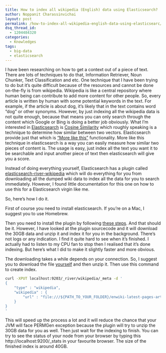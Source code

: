 ```yaml
---
title: How to index all wikipedia (English) data using Elasticsearch?
author: Noppanit Charassinvichai
layout: post
permalink: /how-to-index-all-wikipedia-english-data-using-elasticsearc/
dsq_thread_id:
  - 1204484320
categories:
  - Knowledges
tags:
  - big-data
  - elasticsearch
---
```

I have been researching on how to get a context out of a piece of text. There are lots of techniques to do that, Information Retriever, Noun Chunker, Text Classification and etc. One technique that I have been trying to do but it&#8217;s quite difficult because of the resources and cannot be done on-the-fly is from wikipedia. Wikipedia is like a central repository where human being can contribute to add more content for other people. So, every article is written by human with some potential keywords in the text. For example, if the article is about dog, it&#8217;s likely that in the text contains word &#8220;dog&#8221; or other synonyms. However, by just indexing all the wikipedia data is not quite enough, because that means you can only search through the content which Google or Bing is doing a better job obviously. What I&#8217;m interested in [Elasticsearch][1] is [Cosine Similarity][2] which roughly speaking is a technique to determine how similar between two vectors. Elasticsearch provide just that which is [&#8220;More like this&#8221;][3] functionality. More like this technique in elasticsearch is a way you can easily measure how similar two pieces of content is. The usage is easy, just index all the text you want it to be searchable and input another piece of text then elasticsearch will give you a score.

Instead of doing everything yourself, Elasticsearch has a plugin called [elasticsearch-river-wikipedia][4] which will do everything for you from downloading all the dumped wiki data to index all the data for you to search immediately. However, I found little documentation for this one on how to use this for a Elasticsearch virgin like me. 

So, here&#8217;s how I do it. 

First of course you need to install elasticsearch. If you&#8217;re on a Mac, I suggest you to use Homebrew. 

Then you need to install the plugin by following [these steps][5]. And that should be it. However, I have looked at the plugin sourcecode and it will download the 30GB data and unzip it and index it for you in the background. There&#8217;s not logs or any indication. I find it quite hard to see when it&#8217;s finished. I actually had to listen to my CPU fan to stop then I realised that it&#8217;s done indexing. But here&#8217;s what I did to make it slightly faster and more obvious. 

The downloading takes a while depends on your connection. So, I suggest you to download the file [yourself][6] and then unzip it. Then use this command to create index.

``` bash
curl -XPUT localhost:9203/_river/wikipedia/_meta -d '
{
    "type" : "wikipedia",
    "wikipedia" : {
        "url" : "file:///${PATH_TO_YOUR_FOLDER}/enwiki-latest-pages-articles.xml"
    }
}
'
```

This will speed up the process a lot and it will reduce the chance that your JVM will face PERMGen exception because the plugin will try to unzip the 30GB data for you as well. Then just wait for the indexing to finish. You can try to see the status of your node from your browser by typing this http://localhost:9200/_stats in your favourite browser. The size of the finished index is around 40GB.

 [1]: http://www.elasticsearch.org/ "elasticsearch"
 [2]: http://en.wikipedia.org/wiki/Cosine_similarity "cosine similarity"
 [3]: http://www.elasticsearch.org/guide/reference/api/more-like-this/
 [4]: https://github.com/elasticsearch/elasticsearch-river-wikipedia "elasticsearch wikipedia"
 [5]: https://github.com/elasticsearch/elasticsearch-river-wikipedia
 [6]: http://download.wikimedia.org/enwiki/latest/enwiki-latest-pages-articles.xml.bz2 "Wiki dump"
